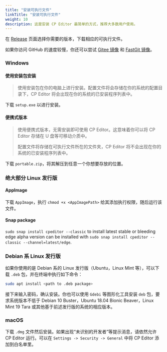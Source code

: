 ```yaml
---
title: "安装可执行文件"
linkTitle: "安装可执行文件"
weight: 10
description: 这是安装 CP Editor 最简单的方式，推荐大多数用户使用。
---
```


在 [Release](https://github.com/cpeditor/cpeditor/releases) 页面选择你需要的版本，下载相应的可执行文件。

如果你访问 GitHub 的速度较慢，你还可以尝试 [Gitee 镜像](https://gitee.com/ouuan/cpeditor/releases) 和 [FastGit 镜像](https://hub.fastgit.org/cpeditor/cpeditor/releases)。

### Windows

#### 使用安装包安装

> 使用安装包在你的电脑上进行安装。配置文件将会存储在你的系统的配置目录下，CP Editor 将会出现在你的系统的已安装程序列表中。

下载 `setup.exe` 以进行安装。

#### 便携式版本

> 使用便携式版本，无需安装即可使用 CP Editor。这意味着你可以将 CP Editor 存储在 U 盘等可移动介质中。
>
> 配置文件将存储在可执行文件所在的文件夹，CP Editor 将不会出现在你的系统的已安装程序列表中。

下载 `portable.zip`，将其解压到任意一个你想要存放的位置。

### 绝大部分 Linux 发行版

#### AppImage

下载 `AppImage`，执行 `chmod +x <AppImagePath>` 给其添加执行权限，随后运行该文件。

#### Snap package

`sudo snap install cpeditor --classic` to install latest stable or bleeding edge alpha version can be installed with `sudo snap install cpeditor --classic --channel=latest/edge`.

### Debian 系 Linux 发行版

如果你使用的是 Debian 系的 Linux 发行版（Ubuntu，Linux Mint 等），可以下载 `.deb` 包，并在终端中执行如下命令：

```sh
sudo apt install <path to .deb package>
```

接下来输入密码，确认安装。你也可以使用 `Gdebi` 等图形化工具安装 `deb` 包，要求系统版本不低于 Debian 10 Buster，Ubuntu 18.04 Bionic Beaver，Linux Mint 19 Tara 或其他基于前述发行版的系统的相应版本。

### macOS

下载 `.dmg` 文件然后安装。如果出现“未识别的开发者”等提示消息，请依然允许 CP Editor 运行。可以在 `Settings -> Security -> General` 中将 CP Editor 添加到白名单里。
